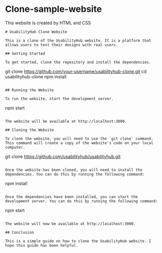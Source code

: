 # Clone-sample-website
This website is  created by HTML and CSS
 ```
# UsabilityHub Clone Website

This is a clone of the UsabilityHub website. It is a platform that allows users to test their designs with real users.

## Getting Started

To get started, clone the repository and install the dependencies.

```
git clone https://github.com/your-username/usabilityhub-clone.git
cd usabilityhub-clone
npm install
```

## Running the Website

To run the website, start the development server.

```
npm start
```

The website will be available at http://localhost:3000.

## Cloning the Website

To clone the website, you will need to use the `git clone` command. This command will create a copy of the website's code on your local computer.

```
git clone https://github.com/usabilityhub/usabilityhub.git
```

Once the website has been cloned, you will need to install the dependencies. You can do this by running the following command:

```
npm install
```

Once the dependencies have been installed, you can start the development server. You can do this by running the following command:

```
npm start
```

The website will now be available at http://localhost:3000.

## Conclusion

This is a simple guide on how to clone the UsabilityHub website. I hope this guide has been helpful.
```
